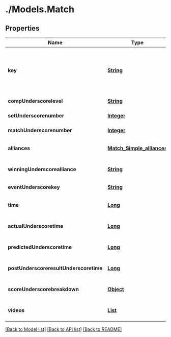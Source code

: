 # ./Models.Match
## Properties

Name | Type | Description | Notes
------------ | ------------- | ------------- | -------------
**key** | [**String**](string.md) | TBA match key with the format &#x60;yyyy[EVENT_CODE]_[COMP_LEVEL]m[MATCH_NUMBER]&#x60;, where &#x60;yyyy&#x60; is the year, and &#x60;EVENT_CODE&#x60; is the event code of the event, &#x60;COMP_LEVEL&#x60; is (qm, ef, qf, sf, f), and &#x60;MATCH_NUMBER&#x60; is the match number in the competition level. A set number may be appended to the competition level if more than one match in required per set. | [default to null]
**compUnderscorelevel** | [**String**](string.md) | The competition level the match was played at. | [default to null]
**setUnderscorenumber** | [**Integer**](integer.md) | The set number in a series of matches where more than one match is required in the match series. | [default to null]
**matchUnderscorenumber** | [**Integer**](integer.md) | The match number of the match in the competition level. | [default to null]
**alliances** | [**Match_Simple_alliances**](Match_Simple_alliances.md) |  | [optional] [default to null]
**winningUnderscorealliance** | [**String**](string.md) | The color (red/blue) of the winning alliance. Will contain an empty string in the event of no winner, or a tie. | [optional] [default to null]
**eventUnderscorekey** | [**String**](string.md) | Event key of the event the match was played at. | [default to null]
**time** | [**Long**](long.md) | UNIX timestamp (seconds since 1-Jan-1970 00:00:00) of the scheduled match time, as taken from the published schedule. | [optional] [default to null]
**actualUnderscoretime** | [**Long**](long.md) | UNIX timestamp (seconds since 1-Jan-1970 00:00:00) of actual match start time. | [optional] [default to null]
**predictedUnderscoretime** | [**Long**](long.md) | UNIX timestamp (seconds since 1-Jan-1970 00:00:00) of the TBA predicted match start time. | [optional] [default to null]
**postUnderscoreresultUnderscoretime** | [**Long**](long.md) | UNIX timestamp (seconds since 1-Jan-1970 00:00:00) when the match result was posted. | [optional] [default to null]
**scoreUnderscorebreakdown** | [**Object**](.md) | Score breakdown for auto, teleop, etc. points. Varies from year to year. May be null. | [optional] [default to null]
**videos** | [**List**](Match_videos.md) | Array of video objects associated with this match. | [optional] [default to null]

[[Back to Model list]](../README.md#documentation-for-models) [[Back to API list]](../README.md#documentation-for-api-endpoints) [[Back to README]](../README.md)


